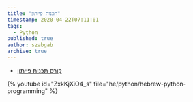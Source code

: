 ```yaml
---
title: "תכנות פייתון"
timestamp: 2020-04-22T07:11:01
tags:
  - Python
published: true
author: szabgab
archive: true
---
```



* [קורס תכנות פייתון](https://code-maven.com/slides/python/)

{% youtube id="ZxkKjXiO4_s" file="he/python/hebrew-python-programming" %}

